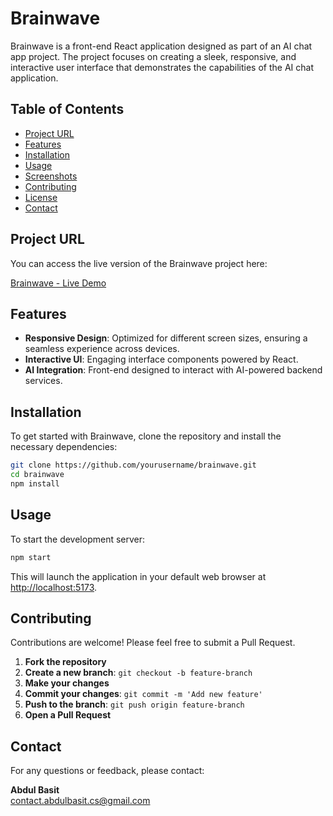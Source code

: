 # Brainwave

Brainwave is a front-end React application designed as part of an AI chat app project. The project focuses on creating a sleek, responsive, and interactive user interface that demonstrates the capabilities of the AI chat application.

## Table of Contents
- [Project URL](#project-url)
- [Features](#features)
- [Installation](#installation)
- [Usage](#usage)
- [Screenshots](#screenshots)
- [Contributing](#contributing)
- [License](#license)
- [Contact](#contact)

## Project URL
You can access the live version of the Brainwave project here:

[Brainwave - Live Demo](https://brainwave-ba.netlify.app)

## Features
- **Responsive Design**: Optimized for different screen sizes, ensuring a seamless experience across devices.
- **Interactive UI**: Engaging interface components powered by React.
- **AI Integration**: Front-end designed to interact with AI-powered backend services.

## Installation
To get started with Brainwave, clone the repository and install the necessary dependencies:

```bash
git clone https://github.com/yourusername/brainwave.git
cd brainwave
npm install
```

## Usage
To start the development server:

```bash
npm start
```

This will launch the application in your default web browser at [http://localhost:5173](http://localhost:5173).

## Contributing
Contributions are welcome! Please feel free to submit a Pull Request.

1. **Fork the repository**
2. **Create a new branch**: `git checkout -b feature-branch`
3. **Make your changes**
4. **Commit your changes**: `git commit -m 'Add new feature'`
5. **Push to the branch**: `git push origin feature-branch`
6. **Open a Pull Request**

## Contact
For any questions or feedback, please contact:

**Abdul Basit**  
[contact.abdulbasit.cs@gmail.com](mailto:contact.abdulbasit.cs@gmail.com)

